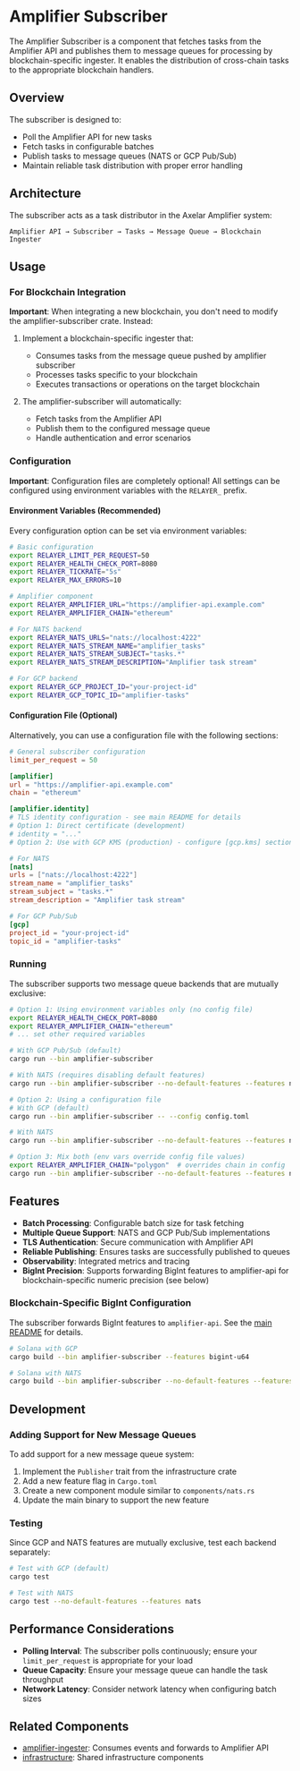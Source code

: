 # Amplifier Subscriber

The Amplifier Subscriber is a component that fetches tasks from the Amplifier API and publishes them to message queues for processing by blockchain-specific ingester. It enables the distribution of cross-chain tasks to the appropriate blockchain handlers.

## Overview

The subscriber is designed to:
- Poll the Amplifier API for new tasks
- Fetch tasks in configurable batches
- Publish tasks to message queues (NATS or GCP Pub/Sub)
- Maintain reliable task distribution with proper error handling

## Architecture

The subscriber acts as a task distributor in the Axelar Amplifier system:

```
Amplifier API → Subscriber → Tasks → Message Queue → Blockchain Ingester
```

## Usage

### For Blockchain Integration

**Important**: When integrating a new blockchain, you don't need to modify the amplifier-subscriber crate. Instead:

1. Implement a blockchain-specific ingester that:
   - Consumes tasks from the message queue pushed by amplifier subscriber
   - Processes tasks specific to your blockchain
   - Executes transactions or operations on the target blockchain

2. The amplifier-subscriber will automatically:
   - Fetch tasks from the Amplifier API
   - Publish them to the configured message queue
   - Handle authentication and error scenarios

### Configuration

**Important**: Configuration files are completely optional! All settings can be configured using environment variables with the `RELAYER_` prefix.

#### Environment Variables (Recommended)

Every configuration option can be set via environment variables:

```bash
# Basic configuration
export RELAYER_LIMIT_PER_REQUEST=50
export RELAYER_HEALTH_CHECK_PORT=8080
export RELAYER_TICKRATE="5s"
export RELAYER_MAX_ERRORS=10

# Amplifier component
export RELAYER_AMPLIFIER_URL="https://amplifier-api.example.com"
export RELAYER_AMPLIFIER_CHAIN="ethereum"

# For NATS backend
export RELAYER_NATS_URLS="nats://localhost:4222"
export RELAYER_NATS_STREAM_NAME="amplifier_tasks"
export RELAYER_NATS_STREAM_SUBJECT="tasks.*"
export RELAYER_NATS_STREAM_DESCRIPTION="Amplifier task stream"

# For GCP backend
export RELAYER_GCP_PROJECT_ID="your-project-id"
export RELAYER_GCP_TOPIC_ID="amplifier-tasks"
```

#### Configuration File (Optional)

Alternatively, you can use a configuration file with the following sections:

```toml
# General subscriber configuration
limit_per_request = 50

[amplifier]
url = "https://amplifier-api.example.com"
chain = "ethereum"

[amplifier.identity]
# TLS identity configuration - see main README for details
# Option 1: Direct certificate (development)
# identity = "..."
# Option 2: Use with GCP KMS (production) - configure [gcp.kms] section

# For NATS
[nats]
urls = ["nats://localhost:4222"]
stream_name = "amplifier_tasks"
stream_subject = "tasks.*"
stream_description = "Amplifier task stream"

# For GCP Pub/Sub
[gcp]
project_id = "your-project-id"
topic_id = "amplifier-tasks"
```

### Running

The subscriber supports two message queue backends that are mutually exclusive:

```bash
# Option 1: Using environment variables only (no config file)
export RELAYER_HEALTH_CHECK_PORT=8080
export RELAYER_AMPLIFIER_CHAIN="ethereum"
# ... set other required variables

# With GCP Pub/Sub (default)
cargo run --bin amplifier-subscriber

# With NATS (requires disabling default features)
cargo run --bin amplifier-subscriber --no-default-features --features nats

# Option 2: Using a configuration file
# With GCP (default)
cargo run --bin amplifier-subscriber -- --config config.toml

# With NATS
cargo run --bin amplifier-subscriber --no-default-features --features nats -- --config config.toml

# Option 3: Mix both (env vars override config file values)
export RELAYER_AMPLIFIER_CHAIN="polygon"  # overrides chain in config
cargo run --bin amplifier-subscriber --no-default-features --features nats -- --config config.toml
```

## Features

- **Batch Processing**: Configurable batch size for task fetching
- **Multiple Queue Support**: NATS and GCP Pub/Sub implementations
- **TLS Authentication**: Secure communication with Amplifier API
- **Reliable Publishing**: Ensures tasks are successfully published to queues
- **Observability**: Integrated metrics and tracing
- **BigInt Precision**: Supports forwarding BigInt features to amplifier-api for blockchain-specific numeric precision (see below)

### Blockchain-Specific BigInt Configuration

The subscriber forwards BigInt features to `amplifier-api`. See the [main README](../../README.md#bigint-precision-for-token-amounts) for details.

```bash
# Solana with GCP
cargo build --bin amplifier-subscriber --features bigint-u64

# Solana with NATS
cargo build --bin amplifier-subscriber --no-default-features --features "nats,bigint-u64"
```

## Development

### Adding Support for New Message Queues

To add support for a new message queue system:

1. Implement the `Publisher` trait from the infrastructure crate
2. Add a new feature flag in `Cargo.toml`
3. Create a new component module similar to `components/nats.rs`
4. Update the main binary to support the new feature

### Testing

Since GCP and NATS features are mutually exclusive, test each backend separately:

```bash
# Test with GCP (default)
cargo test

# Test with NATS
cargo test --no-default-features --features nats
```

## Performance Considerations

- **Polling Interval**: The subscriber polls continuously; ensure your `limit_per_request` is appropriate for your load
- **Queue Capacity**: Ensure your message queue can handle the task throughput
- **Network Latency**: Consider network latency when configuring batch sizes

## Related Components

- [amplifier-ingester](../amplifier-ingester/README.md): Consumes events and forwards to Amplifier API
- [infrastructure](../infrastructure/README.md): Shared infrastructure components

